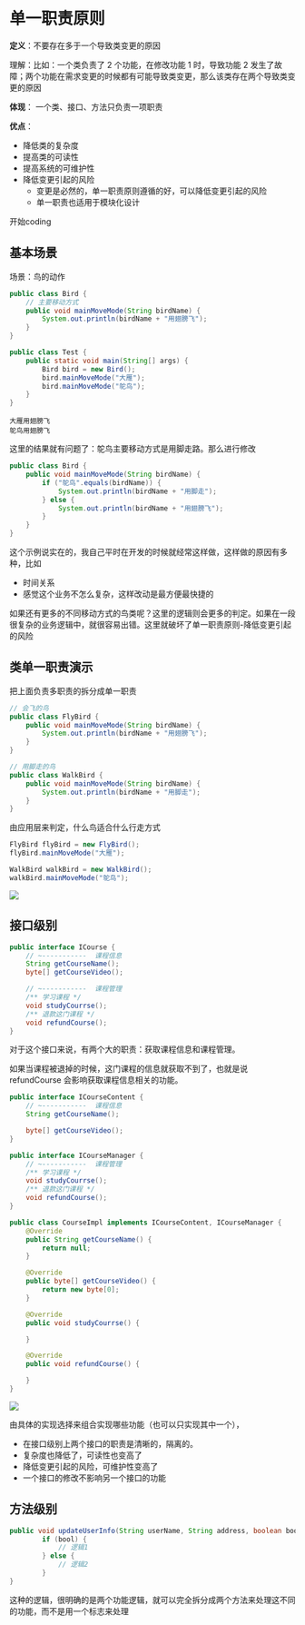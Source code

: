 # 单一职责原则

**定义**：不要存在多于一个导致类变更的原因

理解：比如：一个类负责了 2 个功能，在修改功能 1 时，导致功能 2 发生了故障；两个功能在需求变更的时候都有可能导致类变更，那么该类存在两个导致类变更的原因


**体现**： 一个类、接口、方法只负责一项职责

**优点**：

* 降低类的复杂度
* 提高类的可读性
* 提高系统的可维护性
* 降低变更引起的风险
  - 变更是必然的，单一职责原则遵循的好，可以降低变更引起的风险
  - 单一职责也适用于模块化设计

开始coding

## 基本场景
场景：鸟的动作

```java
public class Bird {
    // 主要移动方式
    public void mainMoveMode(String birdName) {
        System.out.println(birdName + "用翅膀飞");
    }
}

```

```java
public class Test {
    public static void main(String[] args) {
        Bird bird = new Bird();
        bird.mainMoveMode("大雁");
        bird.mainMoveMode("鸵鸟");
    }
}
```

```
大雁用翅膀飞
鸵鸟用翅膀飞
```

这里的结果就有问题了：鸵鸟主要移动方式是用脚走路。那么进行修改

```java
public class Bird {
    public void mainMoveMode(String birdName) {
        if ("鸵鸟".equals(birdName)) {
            System.out.println(birdName + "用脚走");
        } else {
            System.out.println(birdName + "用翅膀飞");
        }
    }
}
```

这个示例说实在的，我自己平时在开发的时候就经常这样做，这样做的原因有多种，比如

* 时间关系
* 感觉这个业务不怎么复杂，这样改动是最方便最快捷的

如果还有更多的不同移动方式的鸟类呢？这里的逻辑则会更多的判定。如果在一段很复杂的业务逻辑中，就很容易出错。这里就破坏了单一职责原则-降低变更引起的风险

## 类单一职责演示
把上面负责多职责的拆分成单一职责

```java
// 会飞的鸟
public class FlyBird {
    public void mainMoveMode(String birdName) {
        System.out.println(birdName + "用翅膀飞");
    }
}
```

```java
// 用脚走的鸟
public class WalkBird {
    public void mainMoveMode(String birdName) {
        System.out.println(birdName + "用脚走");
    }
}
```
由应用层来判定，什么鸟适合什么行走方式
```java
FlyBird flyBird = new FlyBird();
flyBird.mainMoveMode("大雁");

WalkBird walkBird = new WalkBird();
walkBird.mainMoveMode("鸵鸟");
```

![](../https://txxs.github.io/pic/imocc/designpattern/markdown-img-paste-20180826131725881.png)

## 接口级别
```java
public interface ICourse {
    // ~-----------  课程信息
    String getCourseName();
    byte[] getCourseVideo();

    // ~-----------  课程管理
    /** 学习课程 */
    void studyCourrse();
    /** 退款这门课程 */
    void refundCourse();
}
```
对于这个接口来说，有两个大的职责：获取课程信息和课程管理。

如果当课程被退掉的时候，这门课程的信息就获取不到了，也就是说 refundCourse 会影响获取课程信息相关的功能。

```java
public interface ICourseContent {
    // ~-----------  课程信息
    String getCourseName();

    byte[] getCourseVideo();
}
```

```java
public interface ICourseManager {
    // ~-----------  课程管理
    /** 学习课程 */
    void studyCourrse();
    /** 退款这门课程 */
    void refundCourse();
}
```

```java
public class CourseImpl implements ICourseContent, ICourseManager {
    @Override
    public String getCourseName() {
        return null;
    }

    @Override
    public byte[] getCourseVideo() {
        return new byte[0];
    }

    @Override
    public void studyCourrse() {

    }

    @Override
    public void refundCourse() {

    }
}
```

![](../https://txxs.github.io/pic/imocc/designpattern/markdown-img-paste-20180826133031296.png)

由具体的实现选择来组合实现哪些功能（也可以只实现其中一个），

* 在接口级别上两个接口的职责是清晰的，隔离的。
* 复杂度也降低了，可读性也变高了
* 降低变更引起的风险，可维护性变高了
* 一个接口的修改不影响另一个接口的功能

## 方法级别

```java
public void updateUserInfo(String userName, String address, boolean bool) {
        if (bool) {
            // 逻辑1
        } else {
            // 逻辑2
        }
}
```

这种的逻辑，很明确的是两个功能逻辑，就可以完全拆分成两个方法来处理这不同的功能，而不是用一个标志来处理
